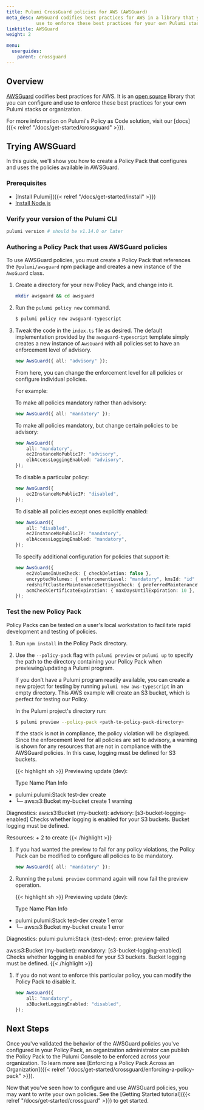 ```yaml
---
title: Pulumi CrossGuard policies for AWS (AWSGuard)
meta_desc: AWSGuard codifies best practices for AWS in a library that you can configure and
           use to enforce these best practices for your own Pulumi stacks or organization.
linktitle: AWSGuard
weight: 2

menu:
  userguides:
    parent: crossguard
---
```

<!-- markdownlint-disable ul code -->

## Overview

[AWSGuard](https://github.com/pulumi/pulumi-policy-aws) codifies best practices for AWS. It is an [open source](https://github.com/pulumi/pulumi-policy-aws) library that you can configure and use to enforce these best practices for your own Pulumi stacks or organization.

For more information on Pulumi's Policy as Code solution, visit our [docs]({{< relref "/docs/get-started/crossguard" >}}).

## Trying AWSGuard

In this guide, we'll show you how to create a Policy Pack that configures and uses the policies available in AWSGuard.

### Prerequisites

- [Install Pulumi]({{< relref "/docs/get-started/install" >}})
- [Install Node.js](https://nodejs.org/en/download/)

### Verify your version of the Pulumi CLI

```sh
pulumi version # should be v1.14.0 or later
```

### Authoring a Policy Pack that uses AWSGuard policies

To use AWSGuard policies, you must create a Policy Pack that references the `@pulumi/awsguard` npm package and creates a new instance of the `AwsGuard` class.

1. Create a directory for your new Policy Pack, and change into it.

    ```sh
    mkdir awsguard && cd awsguard
    ```
1. Run the `pulumi policy new` command.

    ```sh
    $ pulumi policy new awsguard-typescript
    ```

1. Tweak the code in the `index.ts` file as desired. The default implementation provided by the `awsguard-typescript` template simply creates a new instance of `AwsGuard` with all policies set to have an enforcement level of advisory.

    ```typescript
    new AwsGuard({ all: "advisory" });
    ```

    From here, you can change the enforcement level for all policies or configure individual policies.

    For example:

    To make all policies mandatory rather than advisory:

    ```typescript
    new AwsGuard({ all: "mandatory" });
    ```

    To make all policies mandatory, but change certain policies to be advisory:

    ```typescript
    new AwsGuard({
        all: "mandatory",
        ec2InstanceNoPublicIP: "advisory",
        elbAccessLoggingEnabled: "advisory",
    });
    ```

    To disable a particular policy:

    ```typescript
    new AwsGuard({
        ec2InstanceNoPublicIP: "disabled",
    });
    ```

    To disable all policies except ones explicitly enabled:

    ```typescript
    new AwsGuard({
        all: "disabled",
        ec2InstanceNoPublicIP: "mandatory",
        elbAccessLoggingEnabled: "mandatory",
    });
    ```

    To specify additional configuration for policies that support it:

    ```typescript
    new AwsGuard({
        ec2VolumeInUseCheck: { checkDeletion: false },
        encryptedVolumes: { enforcementLevel: "mandatory", kmsId: "id" },
        redshiftClusterMaintenanceSettingsCheck: { preferredMaintenanceWindow: "Mon:09:30-Mon:10:00" },
        acmCheckCertificateExpiration: { maxDaysUntilExpiration: 10 },
    });
    ```

### Test the new Policy Pack

Policy Packs can be tested on a user's local workstation to facilitate rapid development and testing of policies.

1. Run `npm install` in the Policy Pack directory.

1. Use the `--policy-pack` flag with `pulumi preview` or `pulumi up` to specify the path to the directory containing your Policy Pack when previewing/updating a Pulumi program.

    If you don’t have a Pulumi program readily available, you can create a new project for testing by running `pulumi new aws-typescript` in an empty directory. This AWS example will create an S3 bucket, which is perfect for testing our Policy.

    In the Pulumi project's directory run:

    ```sh
    $ pulumi preview --policy-pack <path-to-policy-pack-directory>
    ```

    If the stack is not in compliance, the policy violation will be displayed. Since the enforcement level for all policies are set to advisory, a warning is shown for any resources that are not in compliance with the AWSGuard policies. In this case, logging must be defined for S3 buckets.

    {{< highlight sh >}}
Previewing update (dev):

    Type                 Name           Plan       Info
+   pulumi:pulumi:Stack  test-dev       create
+   └─ aws:s3:Bucket     my-bucket      create     1 warning

Diagnostics:
aws:s3:Bucket (my-bucket):
    advisory: [s3-bucket-logging-enabled] Checks whether logging is enabled for your S3 buckets.
    Bucket logging must be defined.

Resources:
    + 2 to create
{{< /highlight >}}

1. If you had wanted the preview to fail for any policy violations, the Policy Pack can be modified to configure all policies to be mandatory.

    ```typescript
    new AwsGuard({ all: "mandatory" });
    ```

1. Running the `pulumi preview` command again will now fail the preview operation.

    {{< highlight sh >}}
Previewing update (dev):

    Type                 Name           Plan       Info
+   pulumi:pulumi:Stack  test-dev       create     1 error
+   └─ aws:s3:Bucket     my-bucket      create     1 error

Diagnostics:
pulumi:pulumi:Stack (test-dev):
    error: preview failed

aws:s3:Bucket (my-bucket):
    mandatory: [s3-bucket-logging-enabled] Checks whether logging is enabled for your S3 buckets.
    Bucket logging must be defined.
{{< /highlight >}}

1. If you do not want to enforce this particular policy, you can modify the Policy Pack to disable it.

    ```typescript
    new AwsGuard({
        all: "mandatory",
        s3BucketLoggingEnabled: "disabled",
    });
    ```

## Next Steps

Once you've validated the behavior of the AWSGuard policies you've configured in your Policy Pack, an organization administrator can publish the Policy Pack to the Pulumi Console to be enforced across your organization. To learn more see [Enforcing a Policy Pack Across an Organization]({{< relref "/docs/get-started/crossguard/enforcing-a-policy-pack" >}}).

Now that you've seen how to configure and use AWSGuard policies, you may want to write your own policies. See the [Getting Started tutorial]({{< relref "/docs/get-started/crossguard" >}}) to get started.
